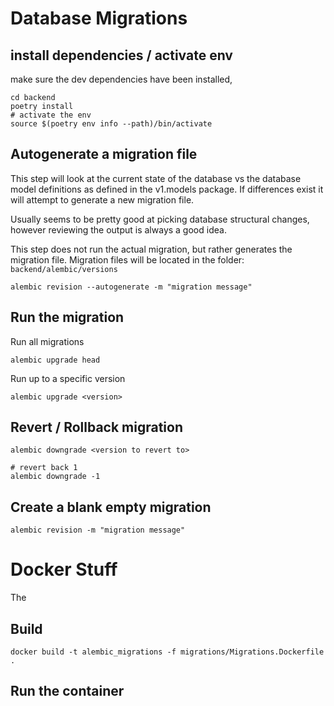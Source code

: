 # Database Migrations

## install dependencies / activate env

make sure the dev dependencies have been installed,

```
cd backend
poetry install
# activate the env
source $(poetry env info --path)/bin/activate
```

## Autogenerate a migration file

This step will look at the current state of the database vs the database
model definitions as defined in the v1.models package.  If differences
exist it will attempt to generate a new migration file.

Usually seems to be pretty good at picking database structural changes, 
however reviewing the output is always a good idea.

This step does not run the actual migration, but rather generates the
migration file.  Migration files will be located in the folder: `backend/alembic/versions`

```
alembic revision --autogenerate -m "migration message"
```

## Run the migration

Run all migrations
```
alembic upgrade head
```

Run up to a specific version
```
alembic upgrade <version>
```

## Revert / Rollback migration

```
alembic downgrade <version to revert to>

# revert back 1
alembic downgrade -1
```

## Create a blank empty migration

```
alembic revision -m "migration message"
```

# Docker Stuff

The 

## Build

`docker build -t alembic_migrations -f migrations/Migrations.Dockerfile .`

## Run the container